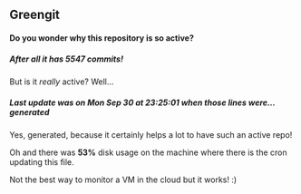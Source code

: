 ## Greengit

#### Do you wonder why this repository is so active?

##### After all it has 5547 commits!

But is it *really* active? Well...

##### Last update was on Mon Sep 30 at 23:25:01 when those lines were... generated

Yes, generated, because it certainly helps a lot to have such an active repo!

Oh and there was **53%** disk usage on the machine
where there is the cron updating this file.

Not the best way to monitor a VM in the cloud but it works! :)
